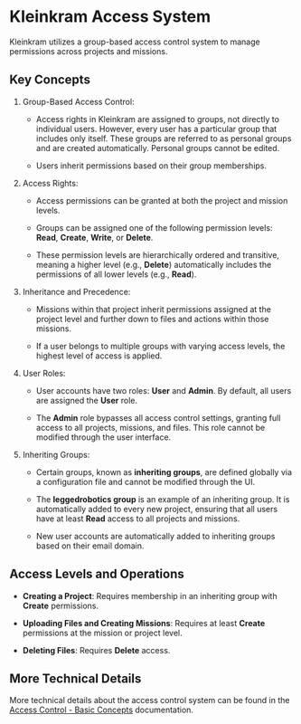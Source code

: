 # Kleinkram Access System

Kleinkram utilizes a group-based access control system to manage permissions across projects and missions.

## Key Concepts

1) Group-Based Access Control:

    - Access rights in Kleinkram are assigned to groups, not directly to individual users. However, every user has a particular group that includes only itself. These groups are referred to as personal groups and are created automatically. Personal groups cannot be edited.

    - Users inherit permissions based on their group memberships.

2) Access Rights:

    - Access permissions can be granted at both the project and mission levels.

    - Groups can be assigned one of the following permission levels: **Read**, **Create**, **Write**, or **Delete**.

    - These permission levels are hierarchically ordered and transitive, meaning a higher level (e.g., **Delete**) automatically includes the permissions of all lower levels (e.g., **Read**).

3) Inheritance and Precedence:

    - Missions within that project inherit permissions assigned at the project level and further down to files and actions within those missions.

    - If a user belongs to multiple groups with varying access levels, the highest level of access is applied.

4) User Roles:

    - User accounts have two roles: **User** and **Admin**. By default, all users are assigned the **User** role.

    - The **Admin** role bypasses all access control settings, granting full access to all projects, missions, and files. This role cannot be modified through the user interface.

5) Inheriting Groups:

    - Certain groups, known as **inheriting groups**, are defined globally via a configuration file and cannot be modified through the UI.

    - The **leggedrobotics group** is an example of an inheriting group. It is automatically added to every new project, ensuring that all users have at least **Read** access to all projects and missions.

    - New user accounts are automatically added to inheriting groups based on their email domain.


## Access Levels and Operations
- **Creating a Project**: Requires membership in an inheriting group with **Create** permissions.

- **Uploading Files and Creating Missions**: Requires at least **Create** permissions at the mission or project level.

- **Deleting Files**: Requires **Delete** access.


## More Technical Details

More technical details about the access control system can be found in the [Access Control - Basic Concepts](/development/access-control/base-concepts.md) documentation.
